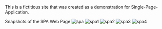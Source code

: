 This is a fictitious site that was created as a demonstration for Single-Page-Application.


Snapshots of the SPA Web Page
![spa](https://user-images.githubusercontent.com/27201449/38230886-054f8a54-36c5-11e8-9df8-e34bf381e0bd.PNG)
![spa1](https://user-images.githubusercontent.com/27201449/38230887-0563d202-36c5-11e8-894d-0b09639e006c.PNG)
![spa2](https://user-images.githubusercontent.com/27201449/38230888-05796c52-36c5-11e8-91d4-c640092f40db.PNG)
![spa3](https://user-images.githubusercontent.com/27201449/38230889-058be9f4-36c5-11e8-953d-7cbf404c7309.PNG)
![spa4](https://user-images.githubusercontent.com/27201449/38230890-05a18886-36c5-11e8-900d-25380ee266c9.PNG)
